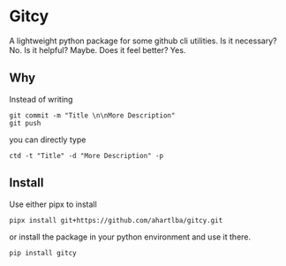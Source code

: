 # Gitcy

A lightweight python package for some github cli utilities.
Is it necessary? No.
Is it helpful? Maybe.
Does it feel better? Yes.

## Why

Instead of writing

```shell
git commit -m "Title \n\nMore Description"
git push
```

you can directly type

```shell
ctd -t "Title" -d "More Description" -p
```

## Install

Use either pipx to install

```shell
pipx install git+https://github.com/ahartlba/gitcy.git
```

or install the package in your python environment and use it there.

```shell
pip install gitcy
```
